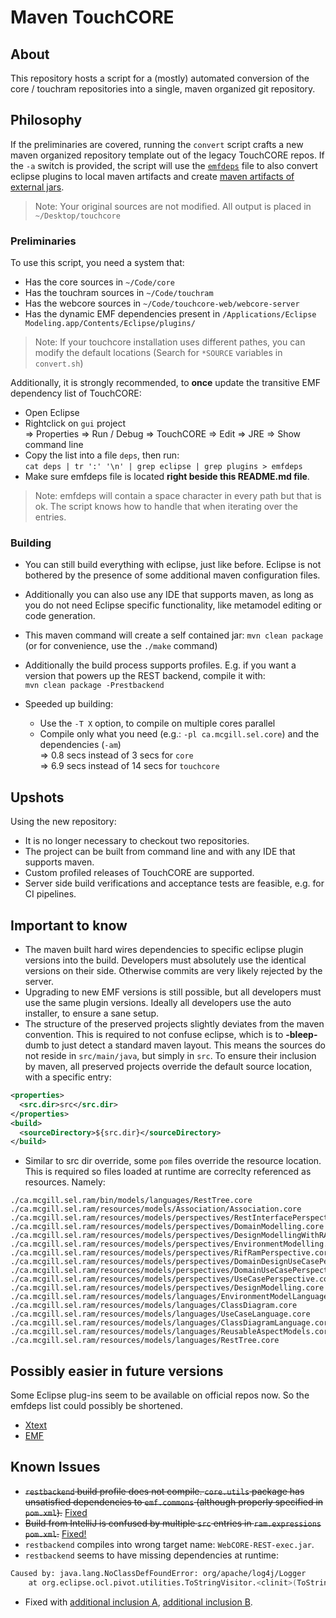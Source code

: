 # Maven TouchCORE

## About

This repository hosts a script for a (mostly) automated conversion of the core / touchram repositories into a single, maven organized git repository.  

## Philosophy

If the preliminaries are covered, running the ```convert``` script crafts a new maven organized repository template out of the legacy TouchCORE repos. If the ```-a``` switch is provided, the script will use the [```emfdeps```](emfdeps) file to also convert eclipse plugins to local maven artifacts and create [maven artifacts of external jars](staticjars).

 > Note: Your original sources are not modified. All output is placed in ```~/Desktop/touchcore```

### Preliminaries

To use this script, you need a system that:

 * Has the core sources in ```~/Code/core```
 * Has the touchram sources in ```~/Code/touchram```
 * Has the webcore sources in ```~/Code/touchcore-web/webcore-server```
 * Has the dynamic EMF dependencies present in ```/Applications/Eclipse Modeling.app/Contents/Eclipse/plugins/```

 > Note: If your touchcore installation uses different pathes, you can modify the default locations (Search for ```*SOURCE``` variables in ```convert.sh```)

Additionally, it is strongly recommended, to **once** update the transitive EMF dependency list of TouchCORE:

 * Open Eclipse
 * Rightclick on ```gui``` project  
 => Properties  => Run / Debug  => TouchCORE  => Edit  => JRE => Show command line
 * Copy the list into a file ```deps```, then run:  
```cat deps | tr ':' '\n' | grep eclipse | grep plugins > emfdeps```
 * Make sure emfdeps file is located **right beside this README.md file**.

 > Note: emfdeps will contain a space character in every path but that is ok. The script knows how to handle that when iterating over the entries.


### Building

 * You can still build everything with eclipse, just like before. Eclipse is not bothered by the presence of some additional maven configuration files.
 * Additionally you can also use any IDE that supports maven, as long as you do not need Eclipse specific functionality, like metamodel editing or code generation.
 * This maven command will create a self contained jar: 
 ```mvn clean package``` (or for convenience, use the ```./make``` command)
 * Additionally the build process supports profiles. E.g. if you want a version that powers up the REST backend, compile it with:  
```mvn clean package -Prestbackend```

 * Speeded up building:
   * Use the ```-T X``` option, to compile on multiple cores parallel
   * Compile only what you need (e.g.: ```-pl ca.mcgill.sel.core```) and the dependencies (```-am```)  
  => 0.8 secs instead of 3 secs for ```core```  
  => 6.9 secs instead of 14 secs for ```touchcore```

## Upshots

Using the new repository:

 * It is no longer necessary to checkout two repositories.
 * The project can be built from command line and with any IDE that supports maven.
 * Custom profiled releases of TouchCORE are supported.
 * Server side build verifications and acceptance tests are feasible, e.g. for CI pipelines.

## Important to know

 * The maven built hard wires dependencies to specific eclipse plugin versions into the build. Developers must absolutely use the identical versions on their side. Otherwise commits are very likely rejected by the server.  
 * Upgrading to new EMF versions is still possible, but all developers must use the same plugin versions. Ideally all developers use the auto installer, to ensure a sane setup.
 * The structure of the preserved projects slightly deviates from the maven convention. This is required to not confuse eclipse, which is to **-bleep-** dumb to just detect a standard maven layout. This means the sources do not reside in ```src/main/java```, but simply in ```src```. To ensure their inclusion by maven, all preserved projects override the default source location, with a specific entry:  

```xml
<properties>
  <src.dir>src</src.dir>
</properties>
<build>
  <sourceDirectory>${src.dir}</sourceDirectory>
</build>
```

 * Similar to src dir override, some ```pom``` files override the resource location. This is required so files loaded at runtime are correclty referenced as resources. Namely:  
```
./ca.mcgill.sel.ram/bin/models/languages/RestTree.core
./ca.mcgill.sel.ram/resources/models/Association/Association.core
./ca.mcgill.sel.ram/resources/models/perspectives/RestInterfacePerspective.core
./ca.mcgill.sel.ram/resources/models/perspectives/DomainModelling.core
./ca.mcgill.sel.ram/resources/models/perspectives/DesignModellingWithRAM.core
./ca.mcgill.sel.ram/resources/models/perspectives/EnvironmentModelling.core
./ca.mcgill.sel.ram/resources/models/perspectives/RifRamPerspective.core
./ca.mcgill.sel.ram/resources/models/perspectives/DomainDesignUseCasePerspective.core
./ca.mcgill.sel.ram/resources/models/perspectives/DomainUseCasePerspective.core
./ca.mcgill.sel.ram/resources/models/perspectives/UseCasePerspective.core
./ca.mcgill.sel.ram/resources/models/perspectives/DesignModelling.core
./ca.mcgill.sel.ram/resources/models/languages/EnvironmentModelLanguage.core
./ca.mcgill.sel.ram/resources/models/languages/ClassDiagram.core
./ca.mcgill.sel.ram/resources/models/languages/UseCaseLanguage.core
./ca.mcgill.sel.ram/resources/models/languages/ClassDiagramLanguage.core
./ca.mcgill.sel.ram/resources/models/languages/ReusableAspectModels.core
./ca.mcgill.sel.ram/resources/models/languages/RestTree.core
```


## Possibly easier in future versions

Some Eclipse plug-ins seem to be available on official repos now. So the emfdeps list could possibly be shortened.

 * [Xtext](https://mvnrepository.com/artifact/org.eclipse.xtext/org.eclipse.xtext)
 * [EMF](https://mvnrepository.com/artifact/org.eclipse.emf/org.eclipse.emf.ecore)

## Known Issues

 * ~~```restbackend``` build profile does not compile. ```core.utils``` package has unsatisfied dependencies to ```emf.commons``` (although properly specified in ```pom.xml```).~~ [Fixed](https://stackoverflow.com/a/41448035)
 * ~~Build from IntelliJ is confused by multiple ```src``` entries in ```ram.expressions``` ```pom.xml```.~~ [Fixed!](https://stackoverflow.com/a/58694915)
 * ```restbackend``` compiles into wrong target name: ```WebCORE-REST-exec.jar```.
 * ```restbackend``` seems to have missing dependencies at runtime:  
```bash
Caused by: java.lang.NoClassDefFoundError: org/apache/log4j/Logger
	at org.eclipse.ocl.pivot.utilities.ToStringVisitor.<clinit>(ToStringVisitor.java:124)
```
   * Fixed with [additional inclusion A](https://mvnrepository.com/artifact/log4j/log4j/1.2.17), [additional inclusion B](https://mvnrepository.com/artifact/com.google.inject/guice/1.0).
